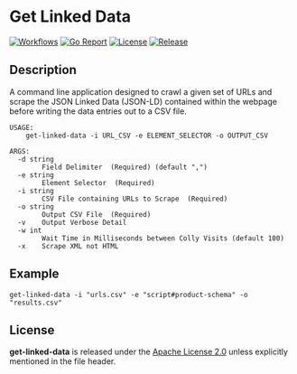 # Get Linked Data

[![Workflows](https://github.com/wintermi/get-linked-data/actions/workflows/go.yaml/badge.svg)](https://github.com/wintermi/get-linked-data/actions)
[![Go Report](https://goreportcard.com/badge/github.com/wintermi/get-linked-data)](https://goreportcard.com/report/github.com/wintermi/get-linked-data)
[![License](https://img.shields.io/github/license/wintermi/get-linked-data.svg)](https://github.com/wintermi/get-linked-data/blob/main/LICENSE)
[![Release](https://img.shields.io/github/v/release/wintermi/get-linked-data?include_prereleases)](https://github.com/wintermi/get-linked-data/releases)


## Description

A command line application designed to crawl a given set of URLs and scrape the JSON Linked Data (JSON-LD) contained within the webpage before writing the data entries out to a CSV file.

```
USAGE:
    get-linked-data -i URL_CSV -e ELEMENT_SELECTOR -o OUTPUT_CSV

ARGS:
  -d string
    	Field Delimiter  (Required) (default ",")
  -e string
    	Element Selector  (Required)
  -i string
    	CSV File containing URLs to Scrape  (Required)
  -o string
    	Output CSV File  (Required)
  -v	Output Verbose Detail
  -w int
    	Wait Time in Milliseconds between Colly Visits (default 100)
  -x	Scrape XML not HTML
```

## Example

```
get-linked-data -i "urls.csv" -e "script#product-schema" -o "results.csv"
```


## License

**get-linked-data** is released under the [Apache License 2.0](https://github.com/wintermi/get-linked-data/blob/main/LICENSE) unless explicitly mentioned in the file header.
